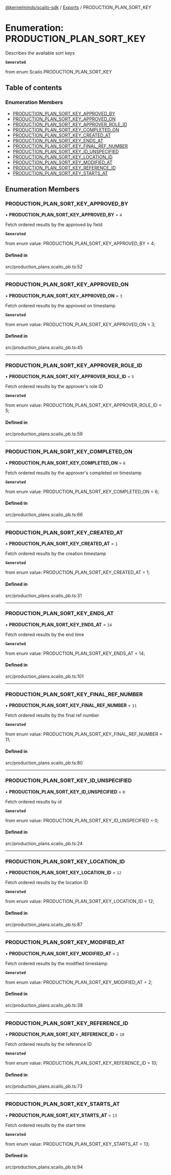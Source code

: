 [@kernelminds/scailo-sdk](../README.md) / [Exports](../modules.md) / PRODUCTION\_PLAN\_SORT\_KEY

# Enumeration: PRODUCTION\_PLAN\_SORT\_KEY

Describes the available sort keys

**`Generated`**

from enum Scailo.PRODUCTION_PLAN_SORT_KEY

## Table of contents

### Enumeration Members

- [PRODUCTION\_PLAN\_SORT\_KEY\_APPROVED\_BY](PRODUCTION_PLAN_SORT_KEY.md#production_plan_sort_key_approved_by)
- [PRODUCTION\_PLAN\_SORT\_KEY\_APPROVED\_ON](PRODUCTION_PLAN_SORT_KEY.md#production_plan_sort_key_approved_on)
- [PRODUCTION\_PLAN\_SORT\_KEY\_APPROVER\_ROLE\_ID](PRODUCTION_PLAN_SORT_KEY.md#production_plan_sort_key_approver_role_id)
- [PRODUCTION\_PLAN\_SORT\_KEY\_COMPLETED\_ON](PRODUCTION_PLAN_SORT_KEY.md#production_plan_sort_key_completed_on)
- [PRODUCTION\_PLAN\_SORT\_KEY\_CREATED\_AT](PRODUCTION_PLAN_SORT_KEY.md#production_plan_sort_key_created_at)
- [PRODUCTION\_PLAN\_SORT\_KEY\_ENDS\_AT](PRODUCTION_PLAN_SORT_KEY.md#production_plan_sort_key_ends_at)
- [PRODUCTION\_PLAN\_SORT\_KEY\_FINAL\_REF\_NUMBER](PRODUCTION_PLAN_SORT_KEY.md#production_plan_sort_key_final_ref_number)
- [PRODUCTION\_PLAN\_SORT\_KEY\_ID\_UNSPECIFIED](PRODUCTION_PLAN_SORT_KEY.md#production_plan_sort_key_id_unspecified)
- [PRODUCTION\_PLAN\_SORT\_KEY\_LOCATION\_ID](PRODUCTION_PLAN_SORT_KEY.md#production_plan_sort_key_location_id)
- [PRODUCTION\_PLAN\_SORT\_KEY\_MODIFIED\_AT](PRODUCTION_PLAN_SORT_KEY.md#production_plan_sort_key_modified_at)
- [PRODUCTION\_PLAN\_SORT\_KEY\_REFERENCE\_ID](PRODUCTION_PLAN_SORT_KEY.md#production_plan_sort_key_reference_id)
- [PRODUCTION\_PLAN\_SORT\_KEY\_STARTS\_AT](PRODUCTION_PLAN_SORT_KEY.md#production_plan_sort_key_starts_at)

## Enumeration Members

### PRODUCTION\_PLAN\_SORT\_KEY\_APPROVED\_BY

• **PRODUCTION\_PLAN\_SORT\_KEY\_APPROVED\_BY** = ``4``

Fetch ordered results by the approved by field

**`Generated`**

from enum value: PRODUCTION_PLAN_SORT_KEY_APPROVED_BY = 4;

#### Defined in

src/production_plans.scailo_pb.ts:52

___

### PRODUCTION\_PLAN\_SORT\_KEY\_APPROVED\_ON

• **PRODUCTION\_PLAN\_SORT\_KEY\_APPROVED\_ON** = ``3``

Fetch ordered results by the approved on timestamp

**`Generated`**

from enum value: PRODUCTION_PLAN_SORT_KEY_APPROVED_ON = 3;

#### Defined in

src/production_plans.scailo_pb.ts:45

___

### PRODUCTION\_PLAN\_SORT\_KEY\_APPROVER\_ROLE\_ID

• **PRODUCTION\_PLAN\_SORT\_KEY\_APPROVER\_ROLE\_ID** = ``5``

Fetch ordered results by the approver's role ID

**`Generated`**

from enum value: PRODUCTION_PLAN_SORT_KEY_APPROVER_ROLE_ID = 5;

#### Defined in

src/production_plans.scailo_pb.ts:59

___

### PRODUCTION\_PLAN\_SORT\_KEY\_COMPLETED\_ON

• **PRODUCTION\_PLAN\_SORT\_KEY\_COMPLETED\_ON** = ``6``

Fetch ordered results by the approver's completed on timestamp

**`Generated`**

from enum value: PRODUCTION_PLAN_SORT_KEY_COMPLETED_ON = 6;

#### Defined in

src/production_plans.scailo_pb.ts:66

___

### PRODUCTION\_PLAN\_SORT\_KEY\_CREATED\_AT

• **PRODUCTION\_PLAN\_SORT\_KEY\_CREATED\_AT** = ``1``

Fetch ordered results by the creation timestamp

**`Generated`**

from enum value: PRODUCTION_PLAN_SORT_KEY_CREATED_AT = 1;

#### Defined in

src/production_plans.scailo_pb.ts:31

___

### PRODUCTION\_PLAN\_SORT\_KEY\_ENDS\_AT

• **PRODUCTION\_PLAN\_SORT\_KEY\_ENDS\_AT** = ``14``

Fetch ordered results by the end time

**`Generated`**

from enum value: PRODUCTION_PLAN_SORT_KEY_ENDS_AT = 14;

#### Defined in

src/production_plans.scailo_pb.ts:101

___

### PRODUCTION\_PLAN\_SORT\_KEY\_FINAL\_REF\_NUMBER

• **PRODUCTION\_PLAN\_SORT\_KEY\_FINAL\_REF\_NUMBER** = ``11``

Fetch ordered results by the final ref number

**`Generated`**

from enum value: PRODUCTION_PLAN_SORT_KEY_FINAL_REF_NUMBER = 11;

#### Defined in

src/production_plans.scailo_pb.ts:80

___

### PRODUCTION\_PLAN\_SORT\_KEY\_ID\_UNSPECIFIED

• **PRODUCTION\_PLAN\_SORT\_KEY\_ID\_UNSPECIFIED** = ``0``

Fetch ordered results by id

**`Generated`**

from enum value: PRODUCTION_PLAN_SORT_KEY_ID_UNSPECIFIED = 0;

#### Defined in

src/production_plans.scailo_pb.ts:24

___

### PRODUCTION\_PLAN\_SORT\_KEY\_LOCATION\_ID

• **PRODUCTION\_PLAN\_SORT\_KEY\_LOCATION\_ID** = ``12``

Fetch ordered results by the location ID

**`Generated`**

from enum value: PRODUCTION_PLAN_SORT_KEY_LOCATION_ID = 12;

#### Defined in

src/production_plans.scailo_pb.ts:87

___

### PRODUCTION\_PLAN\_SORT\_KEY\_MODIFIED\_AT

• **PRODUCTION\_PLAN\_SORT\_KEY\_MODIFIED\_AT** = ``2``

Fetch ordered results by the modified timestamp

**`Generated`**

from enum value: PRODUCTION_PLAN_SORT_KEY_MODIFIED_AT = 2;

#### Defined in

src/production_plans.scailo_pb.ts:38

___

### PRODUCTION\_PLAN\_SORT\_KEY\_REFERENCE\_ID

• **PRODUCTION\_PLAN\_SORT\_KEY\_REFERENCE\_ID** = ``10``

Fetch ordered results by the reference ID

**`Generated`**

from enum value: PRODUCTION_PLAN_SORT_KEY_REFERENCE_ID = 10;

#### Defined in

src/production_plans.scailo_pb.ts:73

___

### PRODUCTION\_PLAN\_SORT\_KEY\_STARTS\_AT

• **PRODUCTION\_PLAN\_SORT\_KEY\_STARTS\_AT** = ``13``

Fetch ordered results by the start time

**`Generated`**

from enum value: PRODUCTION_PLAN_SORT_KEY_STARTS_AT = 13;

#### Defined in

src/production_plans.scailo_pb.ts:94
